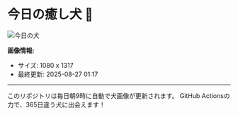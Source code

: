 # 今日の癒し犬 🐶

![今日の犬](https://cdn2.thedogapi.com/images/OSujkkRUn.jpg)

**画像情報:**
- サイズ: 1080 x 1317
- 最終更新: 2025-08-27 01:17

---

このリポジトリは毎日朝9時に自動で犬画像が更新されます。
GitHub Actionsの力で、365日違う犬に出会えます！
